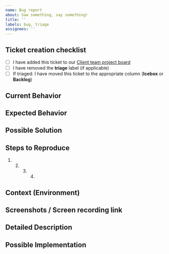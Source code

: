 ```yaml
---
name: Bug report
about: Saw something, say something!
title: ''
labels: bug, triage
assignees: ''
---
```


## Ticket creation checklist

- [ ] I have added this ticket to our [Client team project board](https://github.com/Shopify/inbox-client/projects/11)
- [ ] I have removed the **triage** label (if applicable)
- [ ] If triaged: I have moved this ticket to the appropriate column (**Icebox** or **Backlog**)

## Current Behavior

<!--- Tell us what happens instead of the expected behavior. -->

## Expected Behavior

<!--- Tell us what should happen. -->

## Possible Solution

<!--- Not obligatory, but suggest a fix/reason for the bug. -->

## Steps to Reproduce

<!--- If non-obvious through a screenshot provide the set of steps to reproduce this bug. -->

1. 2. 3. 4.

## Context (Environment)

<!--- How has this issue affected you? What are you trying to accomplish? -->
<!--- Providing context helps us come up with a solution that is most useful in the real world. -->
<!--- Does this happen only on your account. Have you tested other accounts? -->

<!--- Include version and build number found in Settings, ex. "1.0.0 (810)", Git commit. -->

## Screenshots / Screen recording link

<!--- If available, please attach screenshots or screen recordings. -->

## Detailed Description

<!--- Provide a detailed description of the change or addition you are proposing. -->

## Possible Implementation

<!--- Not obligatory, but suggest an idea for implementing addition or change. -->
